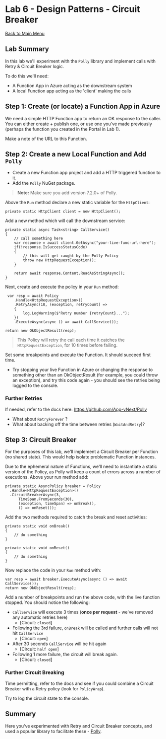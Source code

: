 # Lab 6 - Design Patterns - Circuit Breaker

[Back to Main Menu](../../../README.md)

## Lab Summary

In this lab we'll experiment with the `Polly` library and implement calls with Retry & Circuit Breaker logic.

To do this we'll need:

- A Function App in Azure acting as the downstream system
- A local Function app acting as the 'client' making the calls

## Step 1: Create (or locate) a Function App in Azure

We need a simple HTTP Function app to return an OK response to the caller. You can either create + publish one, or use one you've made previously (perhaps the function you created in the Portal in Lab 1).

Make a note of the URL to this Function.

## Step 2: Create a new Local Function and Add `Polly`

- Create a new Function app project and add a HTTP triggered function to it.
- Add the `Polly` NuGet package.

>**Note:** Make sure you add version 7.2.0+ of Polly.

Above the `Run` method declare a new static variable for the `HttpClient`:

```CSharp
private static HttpClient client = new HttpClient();
```

Add a new method which will call the downstream service:

```CSharp
private static async Task<string> CallService()
{
    // call something here
    var response = await client.GetAsync("your-live-func-url-here");
    if(!response.IsSuccessStatusCode)
    {
        // this will get caught by the Polly Policy
        throw new HttpRequestException();
    }

    return await response.Content.ReadAsStringAsync();
}
```

Next, create and execute the policy in your `Run` method:

```CSharp
 var resp = await Policy
    .Handle<HttpRequestException>()
    .RetryAsync(10, (exception, retryCount) =>
    {
        log.LogWarning($"Retry number {retryCount}...");
    })
    .ExecuteAsync(async () => await CallService());

return new OkObjectResult(resp);
```

> This Policy will retry the call each time it catches the `HttpRequestException`, for 10 times before failing.

Set some breakpoints and execute the Function. It should succeed first time.

- Try stopping your live Function in Azure or changing the response to something other than an OkObjectResult (for example, you could throw an exception), and try this code again - you should see the retries being logged to the console.

### Further Retries

If needed, refer to the docs here: <https://github.com/App-vNext/Polly>

- What about `RetryForever` ?
- What about backing off the time between retries (`WaitAndRetry`)?

## Step 3: Circuit Breaker

For the purposes of this lab, we'll implement a Circuit Breaker per Function (no shared state). This would help isolate problematic Function instances.

Due to the ephemeral nature of Functions, we'll need to instantiate a static version of the Policy, as Polly will keep a count of errors across a number of executions. Above your run method add:

```CSharp
private static AsyncPolicy breaker = Policy
  .Handle<HttpRequestException>()
  .CircuitBreakerAsync(3,
      TimeSpan.FromSeconds(30),
      (exception, timeSpan) => onBreak(),
      () => onReset());
```

Add the two methods required to catch the break and reset activities:

```CSharp
private static void onBreak()
{
    // do something
}

private static void onReset()
{
    // do something
}
```

Now replace the code in your `Run` method with:

```CSharp
var resp = await breaker.ExecuteAsync(async () => await CallService());
return new OkObjectResult(resp);
```

Add a number of breakpoints and run the above code, with the live function stopped. You should notice the following:

- `CallService` will execute 3 times (**once per request** - we've removed any automatic retries here)
  - [Circuit: `closed`]
- Following the 3rd failure, `onBreak` will be called and further calls will not hit `CallService`
  - [Circuit: `open`]
- After 30 seconds `CallService` will be hit again
  - [Circuit: `half open`]
- Following 1 more failure, the circuit will break again.
  - [Circuit: `closed`]

### Further Circuit Breaking

Time permitting, refer to the docs and see if you could combine a Circuit Breaker with a Retry policy (look for `PolicyWrap`).

Try to log the circuit state to the console.

## Summary

Here you've experimented with Retry and Circuit Breaker concepts, and used a popular library to facilitate these - [Polly](http://www.thepollyproject.org/).
